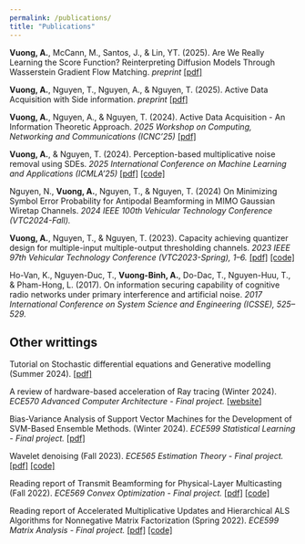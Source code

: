 ```yaml
---
permalink: /publications/
title: "Publications"
---
```

**Vuong, A.**, McCann, M., Santos, J., & Lin, YT. (2025). Are We Really Learning the Score Function? Reinterpreting Diffusion Models Through Wasserstein Gradient Flow Matching. *preprint* [[pdf]](https://arxiv.org/pdf/2509.00336)

**Vuong, A.**, Nguyen, T., Nguyen, A., & Nguyen, T. (2025). Active Data Acquisition with Side information. *preprint* [[pdf]](../assets/pdfs/papers/active2025.pdf)

**Vuong, A.**, Nguyen, A., & Nguyen, T. (2024). Active Data Acquisition - An Information Theoretic Approach. *2025 Workshop on Computing, Networking and Communications (ICNC’25)* [[pdf]](../assets/pdfs/papers/active2024-v2.pdf)

**Vuong, A.**, & Nguyen, T. (2024). Perception-based multiplicative noise removal using SDEs. *2025 International Conference on Machine Learning and Applications (ICMLA’25)* [[pdf]](https://arxiv.org/pdf/2408.10283) [[code]](https://github.com/anvuongb/sde_multiplicative_noise_removal)

Nguyen, N., **Vuong, A.**, Nguyen, T., & Nguyen, T. (2024) On Minimizing Symbol Error Probability for Antipodal Beamforming in MIMO Gaussian Wiretap Channels. *2024 IEEE 100th Vehicular Technology Conference (VTC2024-Fall).*
 
**Vuong, A.**, Nguyen, T., & Nguyen, T. (2023). Capacity achieving quantizer design for multiple-input multiple-output thresholding channels. *2023 IEEE 97th Vehicular Technology Conference (VTC2023-Spring), 1–6.* [[pdf]](../assets/pdfs/papers/vtc2023.pdf) [[code]](https://github.com/anvuongb/quantization_codes_anon)

Ho-Van, K., Nguyen-Duc, T., **Vuong-Binh, A.**, Do-Dac, T., Nguyen-Huu, T., & Pham-Hong, L. (2017). On information securing capability of cognitive radio networks under primary interference and artificial noise. *2017 International Conference on System Science and Engineering (ICSSE), 525–529.*

## Other writtings

Tutorial on Stochastic differential equations and Generative modelling (Summer 2024). [[pdf]](../assets/pdfs/course_projects/Tutorial_on_Stochastic_differential_equations_and_Generative_modelling.pdf)

A review of hardware-based acceleration of Ray tracing (Winter 2024). *ECE570 Advanced Computer Architecture - Final project.* [[website]](https://me.anvuong.dev/ece570page/2024-03-19-final-project-report)

Bias-Variance Analysis of Support Vector Machines for the Development of SVM-Based Ensemble Methods. (Winter 2024). *ECE599 Statistical Learning - Final project.* [[pdf]](../assets/pdfs/course_projects/Stat_learn_project.pdf)

Wavelet denoising (Fall 2023). *ECE565 Estimation Theory - Final project.* [[pdf]](../assets/pdfs/course_projects/ECE565_project.pdf) [[code]](https://github.com/anvuongb/ece565_final)

Reading report of Transmit Beamforming for Physical-Layer Multicasting (Fall 2022). *ECE569 Convex Optimization - Final project.* [[pdf]](../assets/pdfs/course_projects/Convex_optimization_Final_project.pdf) [[code]](https://github.com/anvuongb/ece569_cvxopt_final)

Reading report of Accelerated Multiplicative Updates and Hierarchical ALS Algorithms for Nonnegative Matrix Factorization (Spring 2022). *ECE599 Matrix Analysis - Final project.* [[pdf]](../assets/pdfs/course_projects/Matrix_Analysis_final_project.pdf) [[code]](https://github.com/anvuongb/matrix-analysis-final)
